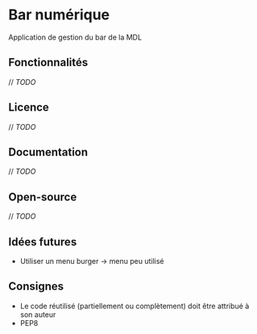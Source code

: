# Bar numérique

Application de gestion du bar de la MDL

## Fonctionnalités

// *TODO*

## Licence

// *TODO*

## Documentation

// *TODO*

## Open-source

// *TODO*

## Idées futures

* Utiliser un menu burger -> menu peu utilisé   

## Consignes

* Le code réutilisé (partiellement ou complètement) doit être attribué à son auteur
* PEP8
